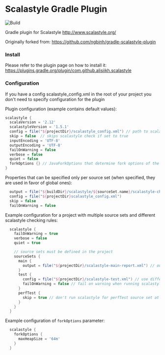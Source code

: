 # Scalastyle Gradle Plugin

![Build](https://travis-ci.org/alisiikh/gradle-scalastyle-plugin.svg?branch=master)

Gradle plugin for Scalastyle http://www.scalastyle.org/

Originally forked from: https://github.com/ngbinh/gradle-scalastyle-plugin

### Install

Please refer to the plugin page on how to install it: https://plugins.gradle.org/plugin/com.github.alisiikh.scalastyle


### Configuration
If you have a config scalastyle_config.xml in the root of your project
you don't need to specify configuration for the plugin

Plugin configuration (example contains default values):

```groovy
scalastyle {
  scalaVersion = '2.12'
  scalastyleVersion = '1.5.1'
  config = file("${projectDir}/scalastyle_config.xml") // path to scalastyle config xml file
  skip = false  // skips scalastyle check if set to true
  inputEncoding = 'UTF-8'
  outputEncoding = 'UTF-8'
  failOnWarning = false
  verbose = false
  quiet = false
  forkOptions {} // JavaForkOptions that determine fork options of the daemon worker(s)
}
```

Properties that can be specified only per source set (when specified, they are used in favor of global ones):

```groovy
  output = file("${buildDir}/scalastyle/${sourceSet.name}/scalastyle-check.xml")
  config = file("${projectDir}scalastyle_config.xml")
  skip = false
  failOnWarning = false
```

Example configuration for a project with multiple source sets and different scalastyle checking rules:

```groovy
  scalastyle {
    failOnWarning = true
    verbose = false
    quiet = true

    // source sets must be defined in the project
    sourceSets {
      main {
        output = file("${projectDir}/scalastyle-main-report.xml") // output the main report to a specific location
      }
      test {
        config = file("${projectDir}/scalastyle-test.xml") // use different config for test
        failOnWarning = false // fail on warning when running scalastyle for main source set
      }
      perfTest {
        skip = true // don't run scalastyle for perfTest source set at all
      }
    }
  }
```

Example configuration of `forkOptions` parameter:

```groovy
  scalastyle {
    forkOptions {
      maxHeapSize = '64m'
    }
  }
```
